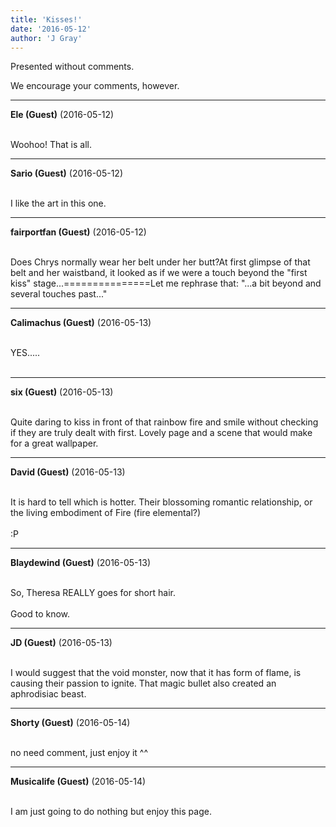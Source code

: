 ```yaml
---
title: 'Kisses!'
date: '2016-05-12'
author: 'J Gray'
---
```


<p>Presented without comments.</p><p>We encourage your comments, however.</p>

---
**Ele (Guest)** (2016-05-12)

<br> Woohoo! That is all.

---
**Sario (Guest)** (2016-05-12)

<br> I like the art in this one.&nbsp;

---
**fairportfan (Guest)** (2016-05-12)

<br>Does Chrys normally wear her belt under her butt?At first glimpse of that belt and her waistband, it looked as if we were a touch beyond the "first kiss" stage...===============Let me rephrase that: "...a bit beyond and several touches past..."

---
**Calimachus (Guest)** (2016-05-13)

<br> YES.....<br><br>

---
**six (Guest)** (2016-05-13)

<br>Quite daring to kiss in front of that rainbow fire and smile without checking if they are truly dealt with first.&nbsp;Lovely page and a scene that would make for a great wallpaper.&nbsp;

---
**David (Guest)** (2016-05-13)

<br> It is hard to tell which is hotter. Their blossoming romantic relationship, or the living embodiment of Fire (fire elemental?)<br><br>:P<br>

---
**Blaydewind (Guest)** (2016-05-13)

<br> So, Theresa REALLY goes for short hair.<br><br>Good to know. <br>

---
**JD (Guest)** (2016-05-13)

<br> I would suggest that the void monster, now that it has form of flame, is causing their passion to ignite. That magic bullet also created an aphrodisiac beast.<br>

---
**Shorty (Guest)** (2016-05-14)

<br> no need comment, just enjoy it ^^

---
**Musicalife (Guest)** (2016-05-14)

<br> I am just going to do nothing but enjoy this page.


